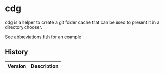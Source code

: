 # cdg

cdg is a helper to create a git folder cache that can be used to present it in a directory chooser.

See abbreviations.fish for an example

## History

|Version|Description|
|---|---|
